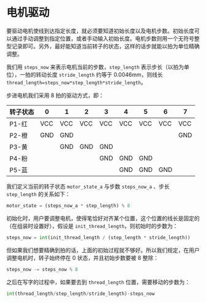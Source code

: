# 电机驱动

要驱动电机使线到达指定长度，就必须要知道初始长度以及电机步数。初始长度可以通过手动调整到指定位置，或者手动输入初始长度。电机步数则用一个无符号整型记录即可。另外，最好能知道当前转子的状态，这样的话步就能以拍为单位精确调整。

我们用 `steps_now` 来表示电机当前的步数，`step_length` 表示步长（以拍为单位），一拍的转动长度 `stride_length` 约等于 0.0046mm，则线长 `thread_length=steps_now*step_length*stride_length`。

步进电机我们采用 8 拍的驱动方式，即：


| 转子状态 | 0   | 1   | 2   | 3   | 4   | 5   | 6   | 7   |
| -------- | --- | --- | --- | --- | --- | --- | --- | --- |
| P1-红    | VCC | VCC | VCC | VCC | VCC | VCC | VCC | VCC |
| P2-橙    | GND | GND |     |     |     |     |     | GND |
| P3-黄    |     | GND | GND | GND |     |     |     |     |
| P4-粉    |     |     |     | GND | GND | GND |     |     |
| P5-蓝    |     |     |     |     | GND | GND | GND |     |

我们定义当前的转子状态 `motor_state_a` 与步数 `steps_now_a` 、步长 `step_length` 的关系如下：

```python
motor_state = (steps_now_a * step_length) % 8
```

初始化时，用户要调整电机，使得笔恰好对齐某个位置，这个位置的线长是固定的（在组装时设置好），假设是 `init_thread_length`，则初始时的步数为：

```python
steps_now = int(init_thread_length / (step_length * stride_length))
```

但如果我们想要精确到拍的话，上面的初始过程就不够好。所以我们规定，在用户调整电机时，转子始终停在 0 状态，并且初始步数要被 8 整除：

```python
steps_now -= steps_now % 8 
```

之后在写字的过程中，如果要去到 `thread_length` 位置，需要移动的步数为：

```python
int(thread_length/step_length/stride_length)-steps_now
```